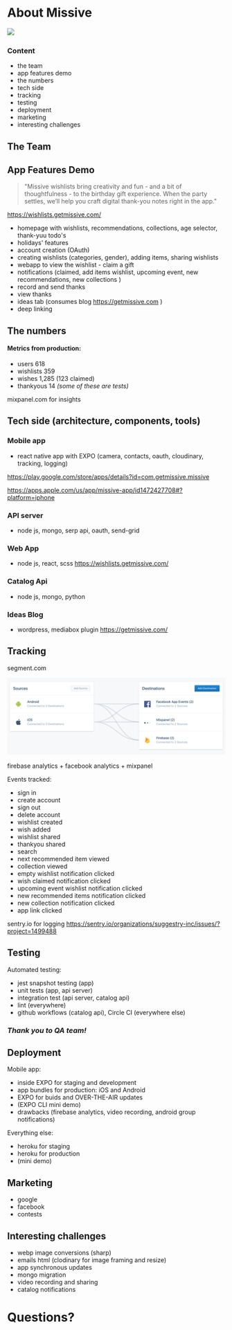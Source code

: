 # About Missive

![](https://lh3.googleusercontent.com/baBiSLGrkp81hBo8t7rQainAO8pGSI0AIKnK8D5jgHaOKHZBPa_UGRcfjNRRyz1mVA=s360-rw)

### Content

- the team
- app features demo
- the numbers
- tech side
- tracking
- testing
- deployment
- marketing
- interesting challenges

## The Team



## App Features Demo

> "Missive wishlists bring creativity and fun - and a bit of thoughtfulness - to the birthday gift experience. When the party settles, we’ll help you craft digital thank-you notes right in the app."

https://wishlists.getmissive.com/

- homepage with wishlists, recommendations, collections, age selector, thank-yuu todo's
- holidays' features
- account creation (OAuth)
- creating wishlists (categories, gender), adding items, sharing wishlists
- webapp to view the wishlist - claim a gift
- notifications (claimed, add items wishlist, upcoming event, new recommendations, new collections )
- record and send thanks
- view thanks
- ideas tab (consumes blog https://getmissive.com )
- deep linking

## The numbers

#### Metrics from production:
- users 618	
- wishlists 359
- wishes 1,285 (123 claimed)
- thankyous 14
_(some of these are tests)_

mixpanel.com for insights

## Tech side (architecture, components, tools)

### Mobile app
- react native app with EXPO
(camera, contacts, oauth, cloudinary, tracking, logging)

https://play.google.com/store/apps/details?id=com.getmissive.missive

https://apps.apple.com/us/app/missive-app/id1472427708#?platform=iphone

### API server
- node js, mongo, serp api, oauth, send-grid

### Web App
- node js, react, scss
https://wishlists.getmissive.com/

### Catalog Api
- node js, mongo, python

### Ideas Blog
- wordpress, mediabox plugin
https://getmissive.com/


## Tracking
segment.com

![SEGMENT](segment.png)


firebase analytics + facebook analytics + mixpanel

Events tracked:
   - sign in
   - create account
   - sign out
   - delete account
   - wishlist created
   - wish added
   - wishlist shared
   - thankyou shared
   - search
   - next recommended item viewed
   - collection viewed
   - empty wishlist notification clicked
   - wish claimed notification clicked
   - upcoming event wishlist notification clicked
   - new recommended items notification clicked
   - new collection notification clicked
   - app link clicked
  
sentry.io for logging
https://sentry.io/organizations/suggestry-inc/issues/?project=1499488

## Testing

Automated testing:
* jest snapshot testing (app)
* unit tests (app, api server)
* integration test (api server, catalog api)
* lint (everywhere)
* github workflows (catalog api), Circle CI (everywhere else)

### _Thank you to QA team!_

## Deployment

Mobile app:
- inside EXPO for staging and development
- app bundles for production: iOS and Android
- EXPO for buids and OVER-THE-AIR updates
- (EXPO CLI mini demo)
- drawbacks (firebase analytics, video recording, android group notifications)

Everything else:
- heroku for staging
- heroku for production
- (mini demo)

## Marketing 
* google
* facebook
* contests

## Interesting challenges
- webp image conversions (sharp)
- emails html (clodinary for image framing and resize)
- app synchronous updates
- mongo migration
- video recording and sharing
- catalog notifications

# Questions?
